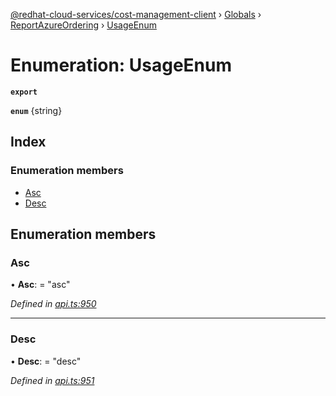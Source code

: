 [@redhat-cloud-services/cost-management-client](../README.md) › [Globals](../globals.md) › [ReportAzureOrdering](../modules/reportazureordering.md) › [UsageEnum](reportazureordering.usageenum.md)

# Enumeration: UsageEnum

**`export`** 

**`enum`** {string}

## Index

### Enumeration members

* [Asc](reportazureordering.usageenum.md#asc)
* [Desc](reportazureordering.usageenum.md#desc)

## Enumeration members

###  Asc

• **Asc**: = "asc"

*Defined in [api.ts:950](https://github.com/RedHatInsights/javascript-clients/blob/master/packages/cost-management/api.ts#L950)*

___

###  Desc

• **Desc**: = "desc"

*Defined in [api.ts:951](https://github.com/RedHatInsights/javascript-clients/blob/master/packages/cost-management/api.ts#L951)*
